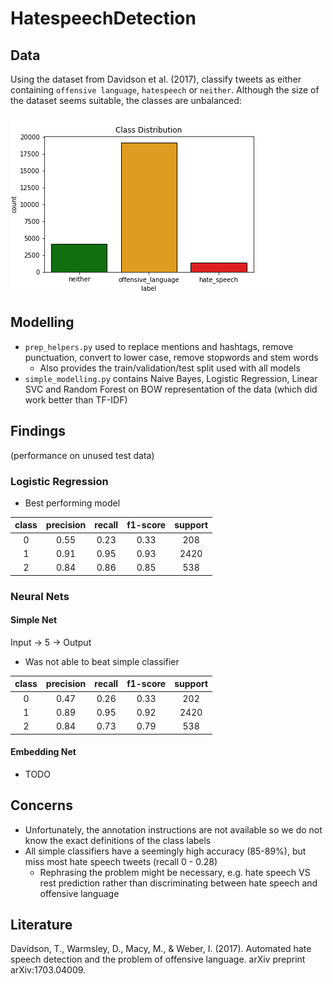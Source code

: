 # HatespeechDetection
## Data
Using the dataset from Davidson et al. (2017), classify tweets as either containing `offensive language`, `hatespeech` or `neither`.
Although the size of the dataset seems suitable, the classes are unbalanced:

![Class Distribution](./res/classdist.png)

## Modelling
- `prep_helpers.py` used to replace mentions and hashtags, remove punctuation, convert to lower case, remove stopwords and stem words
    - Also provides the train/validation/test split used with all models
- `simple_modelling.py` contains Naive Bayes, Logistic Regression, Linear SVC and Random Forest on BOW representation of the data (which did work better than TF-IDF)

## Findings
(performance on unused test data)
### Logistic Regression
- Best performing model

|**class**|**precision**|**recall**|**f1-score**|**support**|
|:--:|:-----:|:-----:|:-----:|:-----:|
|0|0.55|0.23|0.33|208|
|1|0.91|0.95|0.93|2420|
|2|0.84|0.86|0.85|538|


### Neural Nets
#### Simple Net
Input -> 5 -> Output
- Was not able to beat simple classifier

|**class**|**precision**|**recall**|**f1-score**|**support**|
:--:|:-----:|:-----:|:-----:|:-----:
|0|0.47|0.26|0.33|202|
|1|0.89|0.95|0.92|2420|
|2|0.84|0.73|0.79|538|

#### Embedding Net
- TODO

## Concerns
- Unfortunately, the annotation instructions are not available so we do not know the exact definitions of the class labels
- All simple classifiers have a seemingly high accuracy (85-89%), but miss most hate speech tweets (recall 0 - 0.28)
    - Rephrasing the problem might be necessary, e.g. hate speech VS rest prediction rather than discriminating between hate speech and offensive language

## Literature
Davidson, T., Warmsley, D., Macy, M., & Weber, I. (2017). Automated hate speech detection and the problem of offensive language. arXiv preprint arXiv:1703.04009.